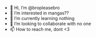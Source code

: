 - 👋 Hi, I’m @bropleasebro
- 👀 I’m interested in mangas?? 
- 🌱 I’m currently learning nothing 
- 💞️ I’m looking to collaborate with no one
- 📫 How to reach me, dont <3

<!---
bropleasebro/bropleasebro is a ✨ special ✨ repository because its `README.md` (this file) appears on your GitHub profile.
You can click the Preview link to take a look at your changes.
--->
